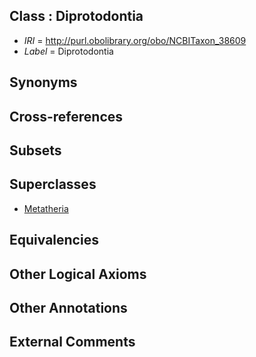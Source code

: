 
## Class : Diprotodontia

 * *IRI* = http://purl.obolibrary.org/obo/NCBITaxon_38609
 * *Label* = Diprotodontia

## Synonyms


## Cross-references


## Subsets


## Superclasses

 * [Metatheria](../../NCBITaxon/63/NCBITaxon_9263.md)

## Equivalencies


## Other Logical Axioms


## Other Annotations


## External Comments

